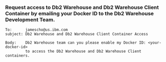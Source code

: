 ### Request access to Db2 Warehouse and Db2 Warehouse Client Container by emailing your Docker ID to the Db2 Warehouse Development Team.

   ```
   To:      jamescho@us.ibm.com
   subject: Db2 Warehouse and Db2 Warehouse Client Container Access
   
   Body:    Db2 Warehouse team can you please enable my Docker ID: <your-docker-id>
            to access the Db2 Warehouse and Db2 Warehouse Client containers.
   ```
